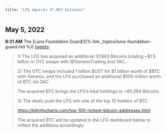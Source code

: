 ```yaml
---
title: "LFG aquires 37,863 bitcoins"
---
```


## May 5, 2022

**8:21 AM** The [Luna Foundation Guard]({% link _topics/luna-foundation-guard.md %}) [tweets](https://twitter.com/LFG_org/status/1522234947070689280):

> 1/ The LFG has acquired an additional 37,863 Bitcoins totaling ~$1.5 billion in OTC swaps with @GenesisTrading and 3AC.

> 2/ The OTC swaps included 1 billion $UST for $1 billion worth of $BTC with Genesis, and the LFG purchased an additional $500 million worth of BTC via 3AC.
>
> The acquired BTC brings the LFG’s total holdings to ~80,394 Bitcoins.

> 3/ The deals push the LFG into one of the top 10 holders of BTC.
>
> https://bitinfocharts.com/top-100-richest-bitcoin-addresses.html
>
> The acquired BTC will be updated in the LFG dashboard below to reflect the additions accordingly.
